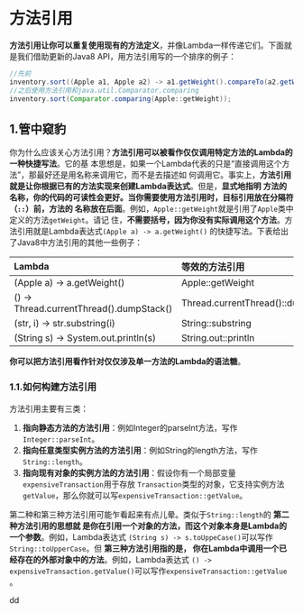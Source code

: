 方法引用
================================================================================
**方法引用让你可以重复使用现有的方法定义**，并像Lambda一样传递它们。下面就是我们借助更新的Java8
API，用方法引用写的一个排序的例子：
```java
//先前
inventory.sort((Apple a1, Apple a2) -> a1.getWeight().compareTo(a2.getWeight()));
//之后使用方法引用和java.util.Comparator.comparing
inventory.sort(Comparator.comparing(Apple::getWeight));
```

## 1.管中窥豹
你为什么应该关心方法引用？**方法引用可以被看作仅仅调用特定方法的Lambda的一种快捷写法**。它的基
本思想是，如果一个Lambda代表的只是“直接调用这个方法”，那最好还是用名称来调用它，而不是去描述如
何调用它。事实上，**方法引用就是让你根据已有的方法实现来创建Lambda表达式**。但是，**显式地指明
方法的名称，你的代码的可读性会更好。当你需要使用方法引用时，目标引用放在分隔符（`::`）前，方法的
名称放在后面**。例如，`Apple::getWeight`就是引用了`Apple`类中定义的方法`getWeight`。请记
住，**不需要括号，因为你没有实际调用这个方法**。方法引用就是Lambda表达式`(Apple a) -> a.getWeight()`
的快捷写法。下表给出了Java8中方法引用的其他一些例子：

| Lambda | 等效的方法引用 |
| :------------- | :------------- |
| (Apple a) -> a.getWeight() | Apple::getWeight |
| () -> Thread.currentThread().dumpStack() | Thread.currentThread()::dumpStack |
| (str, i) -> str.substring(i) | String::substring |
| (String s) -> System.out.println(s) | String.out::println |

**你可以把方法引用看作针对仅仅涉及单一方法的Lambda的语法糖**。

### 1.1.如何构建方法引用
方法引用主要有三类：
1. **指向静态方法的方法引用**：例如Integer的parseInt方法，写作`Integer::parseInt`。
2. **指向任意类型实例方法的方法引用**：例如String的length方法，写作`String::length`。
3. **指向现有对象的实例方法的方法引用**：假设你有一个局部变量`expensiveTransaction`用于存放
`Transaction`类型的对象，它支持实例方法`getValue`，那么你就可以写`expensiveTransaction::getValue`。

第二种和第三种方法引用可能乍看起来有点儿晕。类似于`String::length`的 **第二种方法引用的思想就
是你在引用一个对象的方法，而这个对象本身是Lambda的一个参数**。例如，Lambda表达式
`(String s) -> s.toUppeCase()`可以写作`String::toUpperCase`。但 **第三种方法引用指的是，
你在Lambda中调用一个已经存在的外部对象中的方法**。例如，Lambda表达式
`() -> expensiveTransaction.getValue()`可以写作`expensiveTransaction::getValue` 。







































dd
